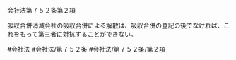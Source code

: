 会社法第７５２条第２項

吸収合併消滅会社の吸収合併による解散は、吸収合併の登記の後でなければ、これをもって第三者に対抗することができない。

#会社法
#会社法/第７５２条
#会社法/第７５２条/第２項
